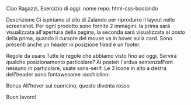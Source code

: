 Ciao Ragazzi,
Esercizio di oggi:
nome repo: html-css-boolando

Descrizione
Ci ispiriamo al sito di Zalando per riprodurre il layout nello screenshot.
Per ogni prodotto sono fornite 2 immagini: la prima sarà visualizzata all'apertura della pagina, la seconda sarà visualizzata al posto della prima, quando il cursore del mouse va in hover sulla card.
Sono presenti anche un header in posizione fixed e un footer.

Regole da usare
Tutte le regole che abbiamo visto fino ad oggi.
Servirà qualche posizionamento particolare? Ai posteri l'ardua sentenza!Font nessuno in particolare, usate sans-serif.
Le 3 icone in alto a destra dell'header sono fontawesome :occhiolino:

Bonus
All'hover sul cuoricino, questo diventa rosso

Buon lavoro!